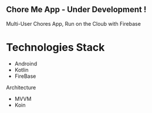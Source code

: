 ## Chore Me App - Under Development !

Multi-User Chores App, Run on the Cloub with Firebase

# Technologies Stack

* Androind
* Kotlin
* FireBase


Architecture 

* MVVM
* Koin

